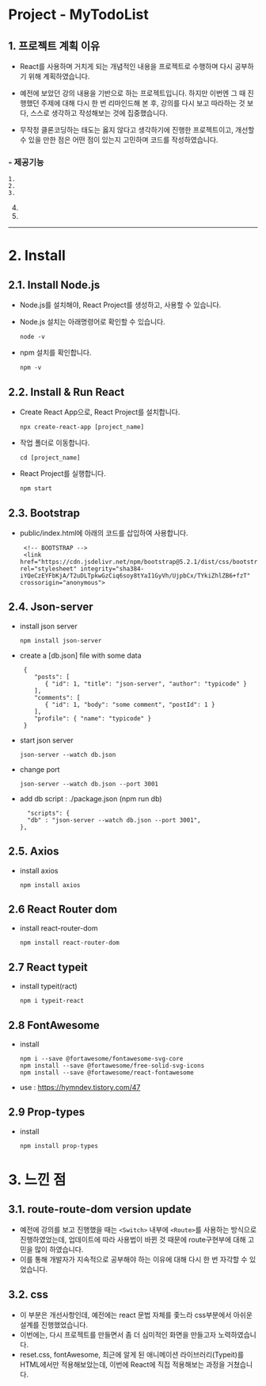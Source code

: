 Project - MyTodoList
======================

## 1. 프로젝트 계획 이유
- React를 사용하며 거치게 되는 개념적인 내용을 프로젝트로 수행하며 다시 공부하기 위해 계획하였습니다.
- 예전에 보았던 강의 내용을 기반으로 하는 프로젝트입니다. 하지만 이번엔 그 때 진행했던 주제에 대해 다시 한 번 리마인드해 본 후, 강의를 다시 보고 따라하는 것 보다, 스스로 생각하고 작성해보는 것에 집중했습니다. 

- 무작정 클론코딩하는 태도는 옳지 않다고 생각하기에 진행한 프로젝트이고, 개선할 수 있을 만한 점은 어떤 점이 있는지 고민하며 코드를 작성하였습니다. 

### - 제공기능
	1. 
	2. 
	3. 
   4. 
   5. 

****
# 2. Install

## 2.1. Install Node.js
 - Node.js를 설치해야, React Project를 생성하고, 사용할 수 있습니다.
 - Node.js 설치는 아래명령어로 확인할 수 있습니다.
    ```
    node -v
    ```

 - npm 설치를 확인합니다.
    ```
    npm -v
    ```
    
## 2.2. Install & Run React
 - Create React App으로, React Project를 설치합니다.
    ```
    npx create-react-app [project_name]
    ```
 - 작업 폴더로 이동합니다.
    ```
    cd [project_name]
    ```
 - React Project를 실행합니다.
    ```
    npm start
    ```

## 2.3. Bootstrap
 - public/index.html에 아래의 코드를 삽입하여 사용합니다.
   ```
    <!-- BOOTSTRAP -->
    <link href="https://cdn.jsdelivr.net/npm/bootstrap@5.2.1/dist/css/bootstrap.min.css" rel="stylesheet" integrity="sha384-iYQeCzEYFbKjA/T2uDLTpkwGzCiq6soy8tYaI1GyVh/UjpbCx/TYkiZhlZB6+fzT" crossorigin="anonymous">
   ```

## 2.4. Json-server
 - install json server
   ```
   npm install json-server
   ```

- create a [db.json] file with some data
  ```
   {
      "posts": [
         { "id": 1, "title": "json-server", "author": "typicode" }
      ],
      "comments": [
         { "id": 1, "body": "some comment", "postId": 1 }
      ],
      "profile": { "name": "typicode" }
   }
  ```

- start json server
  ```
  json-server --watch db.json
  ```

- change port
  ```
  json-server --watch db.json --port 3001
  ```

- add db script : ./package.json (npm run db)
  ```
    "scripts": {
    "db" : "json-server --watch db.json --port 3001", 
  },
  ```

## 2.5. Axios
 - install axios
   ```
   npm install axios
   ```

## 2.6 React Router dom
 - install react-router-dom
   ```
   npm install react-router-dom
   ```

## 2.7 React typeit
 - install typeit(ract)
   ```
   npm i typeit-react
   ```

## 2.8 FontAwesome
 - install 
   ```
   npm i --save @fortawesome/fontawesome-svg-core
   npm install --save @fortawesome/free-solid-svg-icons
   npm install --save @fortawesome/react-fontawesome
   ```
 - use : https://hymndev.tistory.com/47

## 2.9 Prop-types
 - install 
   ```
   npm install prop-types
   ```

# 3. 느낀 점

## 3.1. route-route-dom version update
- 예전에 강의를 보고 진행했을 때는 ```<Switch>``` 내부에 ```<Route>```를 사용하는 방식으로 진행하였었는데, 업데이트에 따라 사용법이 바뀐 것 때문에 route구현부에 대해 고민을 많이 하였습니다.
- 이를 통해 개발자가 지속적으로 공부해야 하는 이유에 대해 다시 한 번 자각할 수 있었습니다.

## 3.2. css
 - 이 부분은 개선사항인데, 예전에는 react 문법 자체를 좇느라 css부분에서 아쉬운 설계를 진행했었습니다.
 - 이번에는, 다시 프로젝트를 만들면서 좀 더 심미적인 화면을 만들고자 노력하였습니다.
 - reset.css, fontAwesome, 최근에 알게 된 애니메이션 라이브러리(Typeit)를 HTML에서만 적용해보았는데, 이번에 React에 직접 적용해보는 과정을 거쳤습니다.  